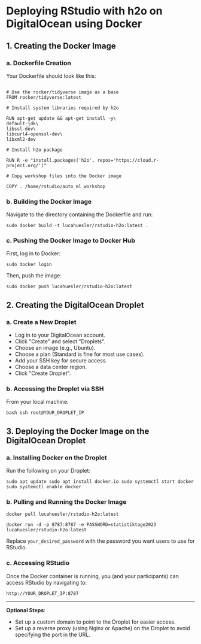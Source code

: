 # Deploying RStudio with h2o on DigitalOcean using Docker

## 1. Creating the Docker Image

### a. Dockerfile Creation

Your Dockerfile should look like this:

```{Dockerfile}

# Use the rocker/tidyverse image as a base 
FROM rocker/tidyverse:latest

# Install system libraries required by h2o

RUN apt-get update && apt-get install -y\
default-jdk\
libssl-dev\
libcurl4-openssl-dev\
libxml2-dev

# Install h2o package

RUN R -e "install.packages('h2o', repos='https://cloud.r-project.org/')"

# Copy workshop files into the Docker image

COPY . /home/rstudio/auto_ml_workshop 

```

### b. Building the Docker Image

Navigate to the directory containing the Dockerfile and run:

```{bash}
sudo docker build -t lucahuesler/rstudio-h2o:latest . 
```

### c. Pushing the Docker Image to Docker Hub

First, log in to Docker:

`sudo docker login`

Then, push the image:

`sudo docker push lucahuesler/rstudio-h2o:latest`

## 2. Creating the DigitalOcean Droplet

### a. Create a New Droplet

-   Log in to your DigitalOcean account.
-   Click "Create" and select "Droplets".
-   Choose an image (e.g., Ubuntu).
-   Choose a plan (Standard is fine for most use cases).
-   Add your SSH key for secure access.
-   Choose a data center region.
-   Click "Create Droplet".

### b. Accessing the Droplet via SSH

From your local machine:

`bash ssh root@YOUR_DROPLET_IP`

## 3. Deploying the Docker Image on the DigitalOcean Droplet

### a. Installing Docker on the Droplet

Run the following on your Droplet:

`sudo apt update sudo apt install docker.io sudo systemctl start docker sudo systemctl enable docker`

### b. Pulling and Running the Docker Image

`docker pull lucahuesler/rstudio-h2o:latest`

`docker run -d -p 8787:8787 -e PASSWORD=statistiktage2023 lucahuesler/rstudio-h2o:latest`

Replace `your_desired_password` with the password you want users to use for RStudio.

### c. Accessing RStudio

Once the Docker container is running, you (and your participants) can access RStudio by navigating to:

`http://YOUR_DROPLET_IP:8787`

------------------------------------------------------------------------

**Optional Steps**:

-   Set up a custom domain to point to the Droplet for easier access.
-   Set up a reverse proxy (using Nginx or Apache) on the Droplet to avoid specifying the port in the URL.
